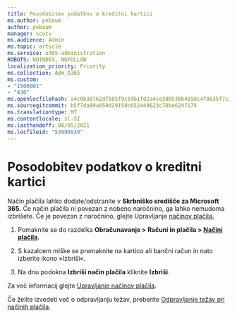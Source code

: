 ```yaml
---
title: Posodobitev podatkov o kreditni kartici
ms.author: pebaum
author: pebaum
manager: scotv
ms.audience: Admin
ms.topic: article
ms.service: o365-administration
ROBOTS: NOINDEX, NOFOLLOW
localization_priority: Priority
ms.collection: Adm_O365
ms.custom:
- "1500001"
- "430"
ms.openlocfilehash: a4c0b38762df505f9c59b1fd2a4ce380530b4598c4f8635f7c30c7fe277f56a4
ms.sourcegitcommit: b5f7da89a650d2915dc652449623c78be6247175
ms.translationtype: MT
ms.contentlocale: sl-SI
ms.lasthandoff: 08/05/2021
ms.locfileid: "53990939"
---
```

# <a name="update-my-credit-card-information"></a>Posodobitev podatkov o kreditni kartici

Način plačila lahko dodate/odstranite v **Skrbniško središče za Microsoft 365.** Če način plačila ni povezan z nobeno naročnino, ga lahko nemudoma izbrišete. Če je povezan z naročnino, glejte Upravljanje [načinov plačila.](https://docs.microsoft.com/microsoft-365/commerce/billing-and-payments/manage-payment-methods)

1. Pomaknite se do razdelka **Obračunavanje > Računi in plačila > [Načini plačila](https://go.microsoft.com/fwlink/p/?linkid=2018806)**.

2. S kazalcem miške se premaknite na kartico ali bančni račun in nato izberite ikono »Izbriši«.

3. Na dnu podokna **Izbriši način plačila** kliknite **Izbriši**.

Za več informacij glejte [Upravljanje načinov plačila](https://docs.microsoft.com/microsoft-365/commerce/billing-and-payments/manage-payment-methods).

Če želite izvedeti več o odpravljanju težav, preberite [Odpravljanje težav pri načinih plačila](https://docs.microsoft.com/microsoft-365/commerce/billing-and-payments/manage-payment-methods#troubleshoot-payment-methods).
